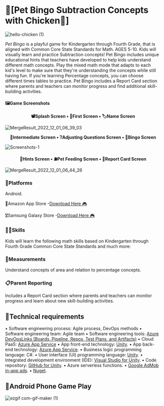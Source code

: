 # 🐤[Pet Bingo Subtraction Concepts with Chicken🐣]

![hello-chicken (1)](https://user-images.githubusercontent.com/112828951/200198740-2a709b55-8a41-48ac-8427-f84584c8c057.gif)

*Pet Bingo* is a playful game for Kindergarten through Fourth Grade, that is aligned with Common Core State Standards for Math. AGES 5-10. Kids will visually learn and practice Subtraction concepts! Pet Bingo includes unique educational hints that teachers have developed to help kids understand different math concepts. Play the mixed math mode that adapts to each kid's level to make sure that they're understanding the concepts while still having fun. If you're learning Percentage concepts, you can choose different times tables to practice. Pet Bingo includes a Report Card section where parents and teachers can monitor progress and find additional skill-building activities.

#### 🖼️Game Screenshots

<p align="center">
	<strong>
		<a>📽️Splash Screen</a>
		•
		<a>🐣First Screen</a>
		•
		<a>🏷️Name Screen </a>
	</strong>
</p>

![MergeResult_2022_12_01_06_39_03](https://user-images.githubusercontent.com/112828951/205007363-5d18bb4f-dd5d-4ca0-a047-4ddf09589dec.png)
<p align="center">
	<strong>
		<a>🐓Intermediate Screen</a>
		•
		<a>❔Adjusting Questions Screen</a>
		•
		<a>📒Bingo Screen </a>
	</strong>
</p>

![Screenshots-1](https://user-images.githubusercontent.com/112828951/200199080-e98a8624-2b5e-411c-9cec-d2b7eaff0d7c.png)
<p align="center">
	<strong>
		<a>🤔Hints Screen</a>
		•
		<a>⛽Pet Feeding Screen</a>
		•
		<a>🏁Report Card Screen </a>
	</strong>
</p>

![MergeResult_2022_12_01_06_44_26](https://user-images.githubusercontent.com/112828951/205007472-41656ff6-17ac-4c6f-8bcb-84bda17d1ad3.png)

### 📳Platforms

Android.

🏅Amazon App Store -[Download Here 🎮](https://www.amazon.com/dp/B0BN187HC8/ref=sr_1_41?crid=3SEKDXSHYPZGY&keywords=chick+bingo&qid=1669870348&sprefix=chick+bingo%2Caps%2C171&sr=8-41)

🎖️Samsung Galaxy Store -[Download Here 🎮](https://galaxystore.samsung.com/detail/com.DefaultCompany.ChickBingo)

### 🧑‍💻Skills

Kids will learn the following math skills based on Kindergarten through Fourth Grade Common Core State Standards and much more:

### 📐Measurements

Understand concepts of area and relation to percentage concepts.

### 📋Parent Reporting

Includes a Report Card section where parents and teachers can monitor progress and learn about new skill-building activities.

## 🚀Technical requirements

•⁠  ⁠Software engineering process: Agile process, DevOps methods
•⁠  ⁠Software engineering team: Agile team
•⁠  ⁠Software engineering tools: [Azure DevOpsLinks (Boards,  Pipeline, Repos, Test Plans, and Artifacts)](https://dev.azure.com/008087502/Group_3)
•⁠  ⁠Cloud PaaS: [Azure App Service](https://portal.azure.com/#@csusanbernardino.onmicrosoft.com/resource/subscriptions/cc38db8d-436d-4525-84aa-bdfc2adace75/resourceGroups/childbingo_group/providers/Microsoft.Web/sites/childbingo/appServices)
•⁠  ⁠App front-end technology: [Unity](https://unity.com/).
•⁠  ⁠App back-end technology: [Azure App Service](https://portal.azure.com/#@csusanbernardino.onmicrosoft.com/resource/subscriptions/cc38db8d-436d-4525-84aa-bdfc2adace75/resourceGroups/childbingo_group/providers/Microsoft.Web/sites/childbingo/appServices).
•⁠  ⁠Business logic programming language: C#.
•⁠  ⁠User interface (UI) programming language: [Unity](https://unity.com/).
•⁠  ⁠Integrated development environment (IDE): [Visual Studio for Unity](https://visualstudio.microsoft.com/).
•⁠  ⁠Code repository: [GitHub for Unity](https://github.com/SreeSnigdha1217/PetBingo-Team9).
•⁠  ⁠Azure serverless functions.
•⁠  ⁠[Google AdMob in-app ads](https://apps.admob.com/v2/apps/7935358084/overview?_gl=1*bfull8*_ga*MTQ4MDAwMjkyMi4xNjY3MDc4NTk2*_ga_6R1K8XRD9P*MTY2NzQ0NjI0MS41LjAuMTY2NzQ0NjI0MS4wLjAuMA..&_ga=2.48329894.1039732872.1667446242-1480002922.1667078596&_gac=1.86066794.1667231104.CjwKCAjw5P2aBhAlEiwAAdY7dKYAIJPURiLGPL51xTBTGEF1FMUnK-QPuRDSwjxBWS_yw7zJLHbfSxoCO1QQAvD_BwE&pli=1).
•⁠  ⁠[Nuget](https://www.nuget.org/).

## 📱Android Phone Game Play

![ezgif com-gif-maker (1)](https://user-images.githubusercontent.com/112828951/205007226-4c95968a-68ae-412d-b467-f4089a329bc5.gif)

